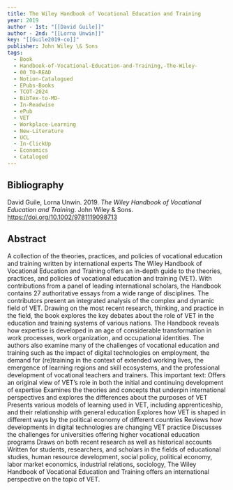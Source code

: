 ```yaml
---
title: The Wiley Handbook of Vocational Education and Training
year: 2019
author - 1st: "[[David Guile]]"
author - 2nd: "[[Lorna Unwin]]"
key: "[[Guile2019-co]]"
publisher: John Wiley \& Sons
tags:
  - Book
  - Handbook-of-Vocational-Education-and-Training,-The-Wiley-
  - 00_TO-READ
  - Notion-Catalogued
  - EPubs-Books
  - TCOT-2024
  - BibTex-to-MD-
  - In-Readwise
  - ePub
  - VET
  - Workplace-Learning
  - New-Literature
  - UCL
  - In-ClickUp
  - Economics
  - Cataloged
---
```


## Bibliography
David Guile, Lorna Unwin. 2019. *The Wiley Handbook of Vocational Education and Training*. John Wiley \& Sons. https://doi.org/10.1002/9781119098713
## Abstract
A collection of the theories, practices, and policies of vocational education and training written by international experts The Wiley Handbook of Vocational Education and Training offers an in-depth guide to the theories, practices, and policies of vocational education and training (VET). With contributions from a panel of leading international scholars, the Handbook contains 27 authoritative essays from a wide range of disciplines. The contributors present an integrated analysis of the complex and dynamic field of VET. Drawing on the most recent research, thinking, and practice in the field, the book explores the key debates about the role of VET in the education and training systems of various nations. The Handbook reveals how expertise is developed in an age of considerable transformation in work processes, work organization, and occupational identities. The authors also examine many of the challenges of vocational education and training such as the impact of digital technologies on employment, the demand for (re)training in the context of extended working lives, the emergence of learning regions and skill ecosystems, and the professional development of vocational teachers and trainers. This important text: Offers an original view of VET’s role in both the initial and continuing development of expertise Examines the theories and concepts that underpin international perspectives and explores the differences about the purposes of VET Presents various models of learning used in VET, including apprenticeship, and their relationship with general education Explores how VET is shaped in different ways by the political economy of different countries Reviews how developments in digital technologies are changing VET practice Discusses the challenges for universities offering higher vocational education programs Draws on both recent research as well as historical accounts Written for students, researchers, and scholars in the fields of educational studies, human resource development, social policy, political economy, labor market economics, industrial relations, sociology, The Wiley Handbook of Vocational Education and Training offers an international perspective on the topic of VET.